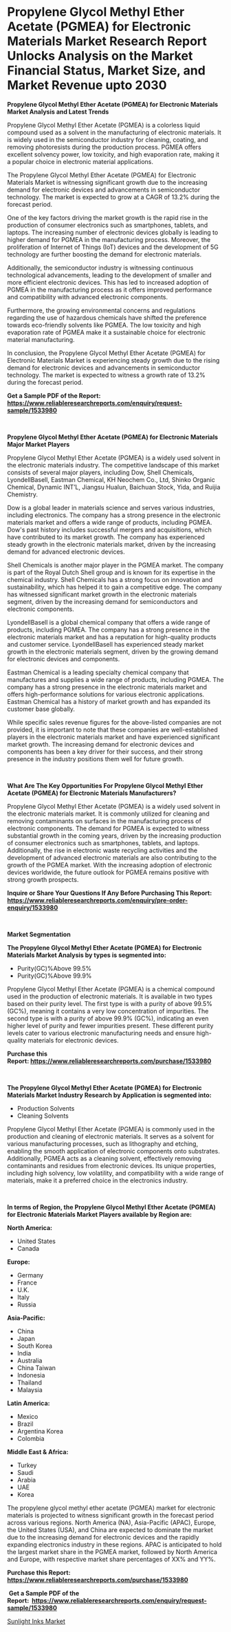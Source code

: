 <p><h1>Propylene Glycol Methyl Ether Acetate (PGMEA) for Electronic Materials Market Research Report Unlocks Analysis on the Market Financial Status, Market Size, and Market Revenue upto 2030</h1></p><p><strong>Propylene Glycol Methyl Ether Acetate (PGMEA) for Electronic Materials Market Analysis and Latest Trends</strong></p>
<p><p>Propylene Glycol Methyl Ether Acetate (PGMEA) is a colorless liquid compound used as a solvent in the manufacturing of electronic materials. It is widely used in the semiconductor industry for cleaning, coating, and removing photoresists during the production process. PGMEA offers excellent solvency power, low toxicity, and high evaporation rate, making it a popular choice in electronic material applications.</p><p>The Propylene Glycol Methyl Ether Acetate (PGMEA) for Electronic Materials Market is witnessing significant growth due to the increasing demand for electronic devices and advancements in semiconductor technology. The market is expected to grow at a CAGR of 13.2% during the forecast period.</p><p>One of the key factors driving the market growth is the rapid rise in the production of consumer electronics such as smartphones, tablets, and laptops. The increasing number of electronic devices globally is leading to higher demand for PGMEA in the manufacturing process. Moreover, the proliferation of Internet of Things (IoT) devices and the development of 5G technology are further boosting the demand for electronic materials.</p><p>Additionally, the semiconductor industry is witnessing continuous technological advancements, leading to the development of smaller and more efficient electronic devices. This has led to increased adoption of PGMEA in the manufacturing process as it offers improved performance and compatibility with advanced electronic components.</p><p>Furthermore, the growing environmental concerns and regulations regarding the use of hazardous chemicals have shifted the preference towards eco-friendly solvents like PGMEA. The low toxicity and high evaporation rate of PGMEA make it a sustainable choice for electronic material manufacturing.</p><p>In conclusion, the Propylene Glycol Methyl Ether Acetate (PGMEA) for Electronic Materials Market is experiencing steady growth due to the rising demand for electronic devices and advancements in semiconductor technology. The market is expected to witness a growth rate of 13.2% during the forecast period.</p></p>
<p><strong>Get a Sample PDF of the Report:&nbsp; <a href="https://www.reliableresearchreports.com/enquiry/request-sample/1533980">https://www.reliableresearchreports.com/enquiry/request-sample/1533980</a></strong></p>
<p>&nbsp;</p>
<p><strong>Propylene Glycol Methyl Ether Acetate (PGMEA) for Electronic Materials Major Market Players</strong></p>
<p><p>Propylene Glycol Methyl Ether Acetate (PGMEA) is a widely used solvent in the electronic materials industry. The competitive landscape of this market consists of several major players, including Dow, Shell Chemicals, LyondellBasell, Eastman Chemical, KH Neochem Co., Ltd, Shinko Organic Chemical, Dynamic INT’L, Jiangsu Hualun, Baichuan Stock, Yida, and Ruijia Chemistry.</p><p>Dow is a global leader in materials science and serves various industries, including electronics. The company has a strong presence in the electronic materials market and offers a wide range of products, including PGMEA. Dow's past history includes successful mergers and acquisitions, which have contributed to its market growth. The company has experienced steady growth in the electronic materials market, driven by the increasing demand for advanced electronic devices.</p><p>Shell Chemicals is another major player in the PGMEA market. The company is part of the Royal Dutch Shell group and is known for its expertise in the chemical industry. Shell Chemicals has a strong focus on innovation and sustainability, which has helped it to gain a competitive edge. The company has witnessed significant market growth in the electronic materials segment, driven by the increasing demand for semiconductors and electronic components.</p><p>LyondellBasell is a global chemical company that offers a wide range of products, including PGMEA. The company has a strong presence in the electronic materials market and has a reputation for high-quality products and customer service. LyondellBasell has experienced steady market growth in the electronic materials segment, driven by the growing demand for electronic devices and components.</p><p>Eastman Chemical is a leading specialty chemical company that manufactures and supplies a wide range of products, including PGMEA. The company has a strong presence in the electronic materials market and offers high-performance solutions for various electronic applications. Eastman Chemical has a history of market growth and has expanded its customer base globally.</p><p>While specific sales revenue figures for the above-listed companies are not provided, it is important to note that these companies are well-established players in the electronic materials market and have experienced significant market growth. The increasing demand for electronic devices and components has been a key driver for their success, and their strong presence in the industry positions them well for future growth.</p></p>
<p>&nbsp;</p>
<p><strong>What Are The Key Opportunities For Propylene Glycol Methyl Ether Acetate (PGMEA) for Electronic Materials Manufacturers?</strong></p>
<p><p>Propylene Glycol Methyl Ether Acetate (PGMEA) is a widely used solvent in the electronic materials market. It is commonly utilized for cleaning and removing contaminants on surfaces in the manufacturing process of electronic components. The demand for PGMEA is expected to witness substantial growth in the coming years, driven by the increasing production of consumer electronics such as smartphones, tablets, and laptops. Additionally, the rise in electronic waste recycling activities and the development of advanced electronic materials are also contributing to the growth of the PGMEA market. With the increasing adoption of electronic devices worldwide, the future outlook for PGMEA remains positive with strong growth prospects.</p></p>
<p><strong>Inquire or Share Your Questions If Any Before Purchasing This Report: <a href="https://www.reliableresearchreports.com/enquiry/pre-order-enquiry/1533980">https://www.reliableresearchreports.com/enquiry/pre-order-enquiry/1533980</a></strong></p>
<p>&nbsp;</p>
<p><strong>Market Segmentation</strong></p>
<p><strong>The Propylene Glycol Methyl Ether Acetate (PGMEA) for Electronic Materials Market Analysis by types is segmented into:</strong></p>
<p><ul><li>Purity(GC)%Above 99.5%</li><li>Purity(GC)%Above 99.9%</li></ul></p>
<p><p>Propylene Glycol Methyl Ether Acetate (PGMEA) is a chemical compound used in the production of electronic materials. It is available in two types based on their purity level. The first type is with a purity of above 99.5% (GC%), meaning it contains a very low concentration of impurities. The second type is with a purity of above 99.9% (GC%), indicating an even higher level of purity and fewer impurities present. These different purity levels cater to various electronic manufacturing needs and ensure high-quality materials for electronic devices.</p></p>
<p><strong>Purchase this Report:&nbsp;<a href="https://www.reliableresearchreports.com/purchase/1533980">https://www.reliableresearchreports.com/purchase/1533980</a></strong></p>
<p>&nbsp;</p>
<p><strong>The Propylene Glycol Methyl Ether Acetate (PGMEA) for Electronic Materials Market Industry Research by Application is segmented into:</strong></p>
<p><ul><li>Production Solvents</li><li>Cleaning Solvents</li></ul></p>
<p><p>Propylene Glycol Methyl Ether Acetate (PGMEA) is commonly used in the production and cleaning of electronic materials. It serves as a solvent for various manufacturing processes, such as lithography and etching, enabling the smooth application of electronic components onto substrates. Additionally, PGMEA acts as a cleaning solvent, effectively removing contaminants and residues from electronic devices. Its unique properties, including high solvency, low volatility, and compatibility with a wide range of materials, make it a preferred choice in the electronics industry.</p></p>
<p>&nbsp;</p>
<p><strong>In terms of Region, the Propylene Glycol Methyl Ether Acetate (PGMEA) for Electronic Materials Market Players available by Region are:</strong></p>
<p>
    <p> <strong> North America: </strong>
        <ul>
            <li>United States</li>
            <li>Canada</li>
        </ul>
        </p> 
    <p> <strong> Europe: </strong>
        <ul>
            <li>Germany</li>
            <li>France</li>
            <li>U.K.</li>
            <li>Italy</li>
            <li>Russia</li>
        </ul>
        </p> 
    <p> <strong> Asia-Pacific: </strong>
        <ul>
            <li>China</li>
            <li>Japan</li>
            <li>South Korea</li>
            <li>India</li>
            <li>Australia</li>
            <li>China Taiwan</li>
            <li>Indonesia</li>
            <li>Thailand</li>
            <li>Malaysia</li>
        </ul>
        </p> 
    <p> <strong> Latin America: </strong>
        <ul>
            <li>Mexico</li>
            <li>Brazil</li>
            <li>Argentina Korea</li>
            <li>Colombia</li>
        </ul>
        </p> 
    <p> <strong> Middle East & Africa: </strong>
        <ul>
            <li>Turkey</li>
            <li>Saudi</li>
            <li>Arabia</li>
            <li>UAE</li>
            <li>Korea</li>
        </ul>
    </p>
    </p>
<p><p>The propylene glycol methyl ether acetate (PGMEA) market for electronic materials is projected to witness significant growth in the forecast period across various regions. North America (NA), Asia-Pacific (APAC), Europe, the United States (USA), and China are expected to dominate the market due to the increasing demand for electronic devices and the rapidly expanding electronics industry in these regions. APAC is anticipated to hold the largest market share in the PGMEA market, followed by North America and Europe, with respective market share percentages of XX% and YY%.</p></p>
<p><strong>Purchase this Report: <a href="https://www.reliableresearchreports.com/purchase/1533980">https://www.reliableresearchreports.com/purchase/1533980</a></strong></p>
<p>&nbsp;<strong>Get a Sample PDF of the Report:&nbsp;&nbsp;<a href="https://www.reliableresearchreports.com/enquiry/request-sample/1533980">https://www.reliableresearchreports.com/enquiry/request-sample/1533980</a></strong></p>
<p><strong></strong></p>
<p><p><a href="https://github.com/RichRobinson5/Market-Research-Report-List-2/blob/main/sunlight-inks-market.md">Sunlight Inks Market</a></p></p>